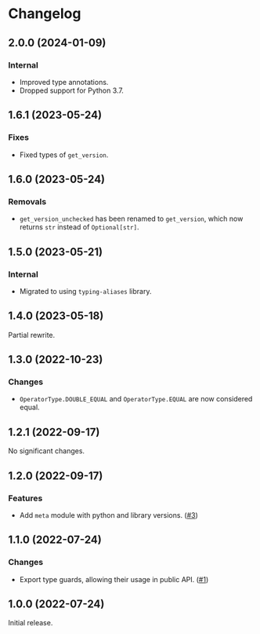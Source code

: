 # Changelog

<!-- changelogging: start -->

## 2.0.0 (2024-01-09)

### Internal

- Improved type annotations.
- Dropped support for Python 3.7.

## 1.6.1 (2023-05-24)

### Fixes

- Fixed types of `get_version`.

## 1.6.0 (2023-05-24)

### Removals

- `get_version_unchecked` has been renamed to `get_version`,
  which now returns `str` instead of `Optional[str]`.

## 1.5.0 (2023-05-21)

### Internal

- Migrated to using `typing-aliases` library.

## 1.4.0 (2023-05-18)

Partial rewrite.

## 1.3.0 (2022-10-23)

### Changes

- `OperatorType.DOUBLE_EQUAL` and `OperatorType.EQUAL` are now considered equal.

## 1.2.1 (2022-09-17)

No significant changes.

## 1.2.0 (2022-09-17)

### Features

- Add `meta` module with python and library versions.
  ([#3](https://github.com/nekitdev/versions/pull/3))

## 1.1.0 (2022-07-24)

### Changes

- Export type guards, allowing their usage in public API.
  ([#1](https://github.com/nekitdev/versions/pull/1))

## 1.0.0 (2022-07-24)

Initial release.
